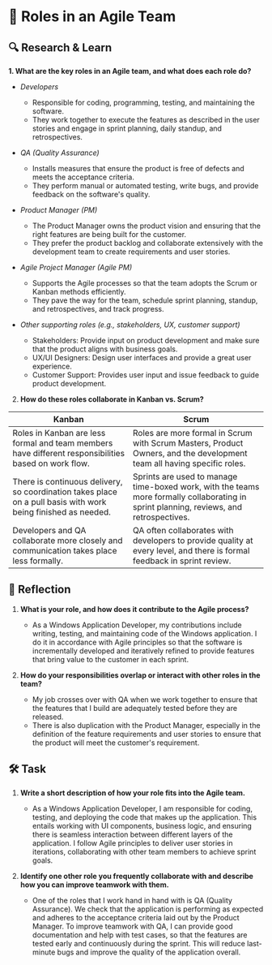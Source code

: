 # 🚩 Roles in an Agile Team

## 🔍 Research & Learn

**1. What are the key roles in an Agile team, and what does each role do?**

- _Developers_

  - Responsible for coding, programming, testing, and maintaining the software.
  - They work together to execute the features as described in the user stories and engage in sprint planning, daily standup, and retrospectives.

- _QA (Quality Assurance)_

  - Installs measures that ensure the product is free of defects and meets the acceptance criteria.
  - They perform manual or automated testing, write bugs, and provide feedback on the software's quality.

- _Product Manager (PM)_

  - The Product Manager owns the product vision and ensuring that the right features are being built for the customer.
  - They prefer the product backlog and collaborate extensively with the development team to create requirements and user stories.

- _Agile Project Manager (Agile PM)_

  - Supports the Agile processes so that the team adopts the Scrum or Kanban methods efficiently.
  - They pave the way for the team, schedule sprint planning, standup, and retrospectives, and track progress.

- _Other supporting roles (e.g., stakeholders, UX, customer support)_

  - Stakeholders: Provide input on product development and make sure that the product aligns with business goals.
  - UX/UI Designers: Design user interfaces and provide a great user experience.
  - Customer Support: Provides user input and issue feedback to guide product development.

2. **How do these roles collaborate in Kanban vs. Scrum?**

| **Kanban**                                                                                                    | **Scrum**                                                                                                                               |
| ------------------------------------------------------------------------------------------------------------- | --------------------------------------------------------------------------------------------------------------------------------------- |
| Roles in Kanban are less formal and team members have different responsibilities based on work flow.          | Roles are more formal in Scrum with Scrum Masters, Product Owners, and the development team all having specific roles.                  |
| There is continuous delivery, so coordination takes place on a pull basis with work being finished as needed. | Sprints are used to manage time-boxed work, with the teams more formally collaborating in sprint planning, reviews, and retrospectives. |
| Developers and QA collaborate more closely and communication takes place less formally.                       | QA often collaborates with developers to provide quality at every level, and there is formal feedback in sprint review.                 |

## 📝 Reflection

1. **What is your role, and how does it contribute to the Agile process?**

   - As a Windows Application Developer, my contributions include writing, testing, and maintaining code of the Windows application. I do it in accordance with Agile principles so that the software is incrementally developed and iteratively refined to provide features that bring value to the customer in each sprint.

2. **How do your responsibilities overlap or interact with other roles in the team?**

   - My job crosses over with QA when we work together to ensure that the features that I build are adequately tested before they are released.
   - There is also duplication with the Product Manager, especially in the definition of the feature requirements and user stories to ensure that the product will meet the customer's requirement.

## 🛠️ Task

1. **Write a short description of how your role fits into the Agile team.**

   - As a Windows Application Developer, I am responsible for coding, testing, and deploying the code that makes up the application. This entails working with UI components, business logic, and ensuring there is seamless interaction between different layers of the application. I follow Agile principles to deliver user stories in iterations, collaborating with other team members to achieve sprint goals.

2. **Identify one other role you frequently collaborate with and describe how you can improve teamwork with them.**

   - One of the roles that I work hand in hand with is QA (Quality Assurance). We check that the application is performing as expected and adheres to the acceptance criteria laid out by the Product Manager. To improve teamwork with QA, I can provide good documentation and help with test cases, so that the features are tested early and continuously during the sprint. This will reduce last-minute bugs and improve the quality of the application overall.
